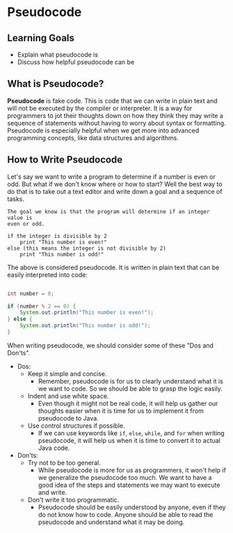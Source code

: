 # Pseudocode

## Learning Goals

- Explain what pseudocode is
- Discuss how helpful pseudocode can be

## What is Pseudocode?

**Pseudocode** is fake code. This is code that we can write in plain text and
will not be executed by the compiler or interpreter. It is a way for programmers
to jot their thoughts down on how they think they may write a sequence of
statements without having to worry about syntax or formatting. Pseudocode is
especially helpful when we get more into advanced programming concepts, like
data structures and algorithms.

## How to Write Pseudocode

Let's say we want to write a program to determine if a number is even or odd.
But what if we don't know where or how to start? Well the best way to do that is
to take out a text editor and write down a goal and a sequence of tasks.

```plainttext
The goal we know is that the program will determine if an integer value is
even or odd.

if the integer is divisible by 2
    print "This number is even!"
else (this means the integer is not divisible by 2)
    print "This number is odd!"       
```

The above is considered pseudocode. It is written in plain text that can be
easily interpreted into code:

```java

int number = 8;

if (number % 2 == 0) {
    System.out.println("This number is even!");
} else {
    System.out.println("This number is odd!");
}
```

When writing pseudocode, we should consider some of these "Dos and Don'ts".

- Dos:
  - Keep it simple and concise.
    - Remember, pseudocode is for us to clearly understand what it is we want
      to code. So we should be able to grasp the logic easily.
  - Indent and use white space.
    - Even though it might not be real code, it will help us gather our thoughts
      easier when it is time for us to implement it from pseudocode to Java.
  - Use control structures if possible.
    - If we can use keywords like `if`, `else`, `while`, and `for` when
      writing pseudocode, it will help us when it is time to convert it to
      actual Java code.
- Don'ts:
  - Try not to be too general.
    - While pseudocode is more for us as programmers, it won't help if we
      generalize the pseudocode too much. We want to have a good idea of the
      steps and statements we may want to execute and write.
  - Don't write it too programmatic.
    - Pseudocode should be easily understood by anyone, even if they do not
      know how to code. Anyone should be able to read the pseudocode and
      understand what it may be doing.
